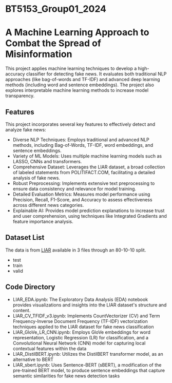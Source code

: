 # BT5153_Group01_2024

# A Machine Learning Approach to Combat the Spread of Misinformation 
This project applies machine learning techniques to develop a high-accuracy classifier for detecting fake news. It evaluates both traditional NLP approaches (like bag-of-words and TF-IDF) and advanced deep learning methods (including word and sentence embeddings). The project also explores interpretable machine learning methods to increase model transparency.

## Features
This project incorporates several key features to effectively detect and analyze fake news:
- Diverse NLP Techniques: Employs traditional and advanced NLP methods, including Bag-of-Words, TF-IDF, word embeddings, and sentence embeddings.
- Variety of ML Models: Uses multiple machine learning models such as LASSO, CNNs and transformers.
- Comprehensive Dataset: Leverages the LIAR dataset, a broad collection of labeled statements from POLITIFACT.COM, facilitating a detailed analysis of fake news.
- Robust Preprocessing: Implements extensive text preprocessing to ensure data consistency and relevance for model training.
- Detailed Evaluation Metrics: Measures model performance using Precision, Recall, F1-Score, and Accuracy to assess effectiveness across different news categories.
- Explainable AI: Provides model prediction explanations to increase trust and user comprehension, using techniques like Integrated Gradients and feature importance analysis.

## Dataset List
The data is from [LIAR](https://aclanthology.org/P17-2067/) available in 3 files through an 80-10-10 split. 
- test
- train
- valid

## Code Directory
- LIAR_EDA.ipynb: The Exploratory Data Analysis (EDA) notebook provides visualizations and insights into the LIAR dataset's structure and content.
- LIAR_CV_TFIDF_v3.ipynb: Implements CountVectorizer (CV) and Term Frequency-Inverse Document Frequency (TF-IDF) vectorization techniques applied to the LIAR dataset for fake news classification
- LIAR_GloVe_LR_CNN.ipynb: Employs GloVe embeddings for word representation, Logistic Regression (LR) for classification, and a Convolutional Neural Network (CNN) model for capturing local contextual features within the data
- LIAR_DistilBERT.ipynb: Utilizes the DistilBERT transformer model, as an alternative to BERT
- LIAR_sbert.ipynb: Uses Sentence-BERT (sBERT), a modification of the pre-trained BERT model, to produce sentence embeddings that capture semantic similarities for fake news detection tasks
